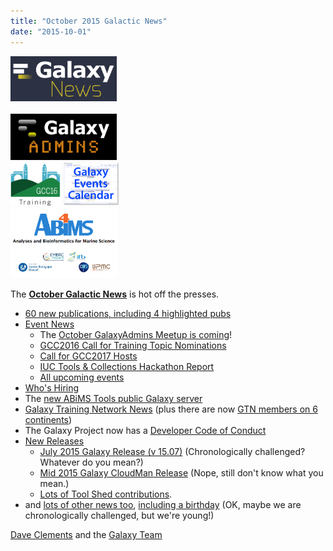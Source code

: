 ```yaml
---
title: "October 2015 Galactic News"
date: "2015-10-01"
---
```


<div class='right'>
<a href='/src/galaxy-updates/2015-10/index.md'><img src="/src/images/galaxy-logos/GalaxyNews.png" alt="Galactic News! October 2015 Edition" width=170 /></a><br /><br />
<a href='/src/galaxy-updates/2015-10/index.md#october-galaxyadmins-meetup'><img src="/src/images/logos/GalaxyAdmins.png" alt="GalaxyAdmins meetup October 15" width="170" /></a><br />
<a href='/src/galaxy-updates/2015-10/index.md#gcc2016-call-for-training-topic-nominations'><img src="/src/events/gcc2016/GCC2016TrainingLogo400.png" alt="GCC2016 Training" width="80" /></a>
<a href='/src/galaxy-updates/2015-10/index.md#upcoming-events'><img src="/src/images/logos/GalxyEventsCalThumb.png" alt="Galaxy Events Calendar" width="90" /></a><br />
<a href='/src/galaxy-updates/2015-10/index.md#new-public-galaxy-servers'><img src="/src/public-galaxy-servers/ABiMSToolsLogos.png" alt="ABiMS Tools Galaxy Server" width="170" /></a>
</div>

The **[October Galactic News](/src/galaxy-updates/2015-10/index.md)** is hot off the presses.
* [60 new publications, including 4 highlighted pubs](/src/galaxy-updates/2015-10/index.md#new-papers)
* [Event News](/src/galaxy-updates/2015-10/index.md#events)
  * The [October GalaxyAdmins Meetup is coming](/src/galaxy-updates/2015-10/index.md#october-galaxyadmins-meetup)!
  * [GCC2016 Call for Training Topic Nominations](/src/galaxy-updates/2015-10/index.md#gcc2016-call-for-training-topic-nominations)
  * [Call for GCC2017 Hosts](/src/galaxy-updates/2015-10/index.md#call-for-gcc2017-hosts)
  * [IUC Tools & Collections Hackathon Report](/src/galaxy-updates/2015-10/index.md#iuc-tools--collections-hackathon-report)
  * [All upcoming events](/src/galaxy-updates/2015-10/index.md#upcoming-events)
* [Who's Hiring](/src/galaxy-updates/2015-10/index.md#whos-hiring)
* The [new ABiMS Tools public Galaxy server](/src/galaxy-updates/2015-10/index.md#new-public-galaxy-servers)
* [Galaxy Training Network News](/src/galaxy-updates/2015-10/index.md#galaxy-training-network-news) (plus there are now [GTN members on 6 continents](/src/galaxy-updates/2015-10/index.md#galaxy-community-hubs))
* The Galaxy Project now has a [Developer Code of Conduct](/src/galaxy-updates/2015-10/index.md#galaxy-developer-code-of-conduct)
* [New Releases](/src/galaxy-updates/2015-10/index.md#releases)
  * [July 2015 Galaxy Release (v 15.07)](/src/galaxy-updates/2015-10/index.md#july-2015-galaxy-release-v-1507) (Chronologically challenged?  Whatever do you mean?)
  * [Mid 2015 Galaxy CloudMan Release](/src/galaxy-updates/2015-10/index.md#mid-2015-galaxy-cloudman-release) (Nope, still don't know what you mean.)
  * [Lots of Tool Shed contributions](/src/toolshed/contributions/2015-09/index.md).
* and [lots of other news too](/src/galaxy-updates/2015-10/index.md#other-news), [including a birthday](/src/galaxy-updates/2015-10/index.md#galaxy-turns-10) (OK, maybe we are chronologically challenged, but we're young!)

[Dave Clements](/src/people/dave-clements/index.md) and the [Galaxy Team](/src/galaxy-team/index.md)
